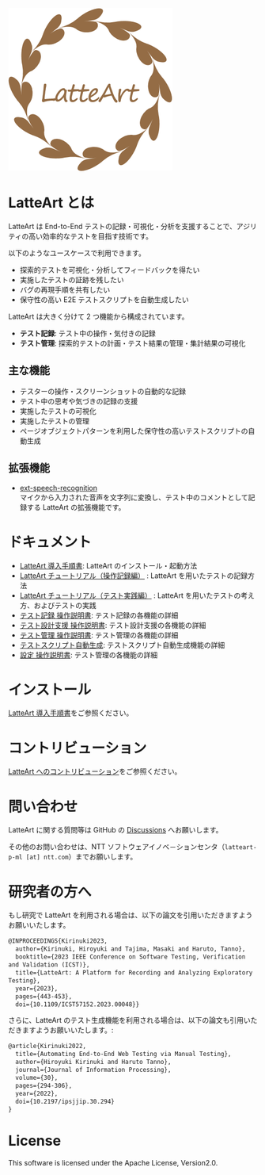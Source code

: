 ![logo](/docs/logo.png)

# LatteArt とは

LatteArt は End-to-End テストの記録・可視化・分析を支援することで、アジリティの高い効率的なテストを目指す技術です。

以下のようなユースケースで利用できます。

- 探索的テストを可視化・分析してフィードバックを得たい
- 実施したテストの証跡を残したい
- バグの再現手順を共有したい
- 保守性の高い E2E テストスクリプトを自動生成したい

LatteArt は大きく分けて 2 つ機能から構成されています。

- **テスト記録**: テスト中の操作・気付きの記録
- **テスト管理**: 探索的テストの計画・テスト結果の管理・集計結果の可視化

## 主な機能

- テスターの操作・スクリーンショットの自動的な記録
- テスト中の思考や気づきの記録の支援
- 実施したテストの可視化
- 実施したテストの管理
- ページオブジェクトパターンを利用した保守性の高いテストスクリプトの自動生成

## 拡張機能

- [ext-speech-recognition](https://github.com/latteart-org/ext-speech-recognition)  
  マイクから入力された音声を文字列に変換し、テスト中のコメントとして記録する LatteArt の拡張機能です。

# ドキュメント

- [LatteArt 導入手順書](./docs/startup/pc.md): LatteArt のインストール・起動方法
- [LatteArt チュートリアル（操作記録編）](./docs/tutorial/capture/tutorial-capture.md) : LatteArt を用いたテストの記録方法
- [LatteArt チュートリアル（テスト実践編）](./docs/tutorial/management/tutorial-management.md) : LatteArt を用いたテストの考え方、およびテストの実践
- [テスト記録 操作説明書](./docs/manual/capture/manual-capture.md): テスト記録の各機能の詳細
- [テスト設計支援 操作説明書](./docs/manual/test-design-support/manual-test-design-support.md): テスト設計支援の各機能の詳細
- [テスト管理 操作説明書](./docs/manual/management/manual-management.md): テスト管理の各機能の詳細
- [テストスクリプト自動生成](./docs/manual/common/test-script-generation.md): テストスクリプト自動生成機能の詳細
- [設定 操作説明書](./docs/manual/others/manual-config.md): テスト管理の各機能の詳細

# インストール

[LatteArt 導入手順書](./docs/startup/pc.md)をご参照ください。

# コントリビューション

[LatteArt へのコントリビューション](./docs/contributing_ja.md)をご参照ください。

# 問い合わせ

LatteArt に関する質問等は GitHub の [Discussions](https://github.com/latteart-org/latteart/discussions) へお願いします。

その他のお問い合わせは、NTT ソフトウェアイノベ－ションセンタ（`latteart-p-ml [at] ntt.com`）までお願いします。

# 研究者の方へ

もし研究で LatteArt を利用される場合は、以下の論文を引用いただきますようお願いいたします。

```
@INPROCEEDINGS{Kirinuki2023,
  author={Kirinuki, Hiroyuki and Tajima, Masaki and Haruto, Tanno},
  booktitle={2023 IEEE Conference on Software Testing, Verification and Validation (ICST)},
  title={LatteArt: A Platform for Recording and Analyzing Exploratory Testing},
  year={2023},
  pages={443-453},
  doi={10.1109/ICST57152.2023.00048}}
```

さらに、LatteArt のテスト生成機能を利用される場合は、以下の論文も引用いただきますようお願いいたします。:

```
@article{Kirinuki2022,
  title={Automating End-to-End Web Testing via Manual Testing},
  author={Hiroyuki Kirinuki and Haruto Tanno},
  journal={Journal of Information Processing},
  volume={30},
  pages={294-306},
  year={2022},
  doi={10.2197/ipsjjip.30.294}
}
```

# License

This software is licensed under the Apache License, Version2.0.
